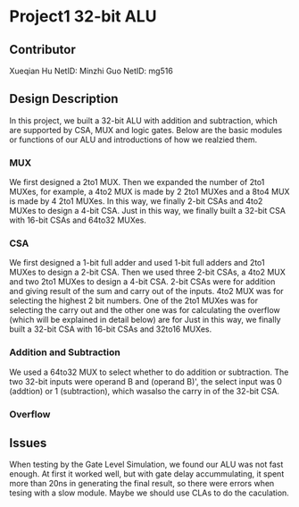 # Project1 32-bit ALU
   
## Contributor
Xueqian Hu NetID: 
Minzhi Guo NetID: mg516
   
## Design Description
In this project, we built a 32-bit ALU with addition and subtraction, which are supported by CSA, MUX and logic gates. Below are the basic modules or functions of our ALU and introductions of how we realzied them.

### MUX
We first designed a 2to1 MUX. Then we expanded the number of 2to1 MUXes, for example, a 4to2 MUX is made by 2 2to1 MUXes and a 8to4 MUX is made by 4 2to1 MUXes. In this way, we finally  2-bit CSAs and 4to2 MUXes to design a 4-bit CSA. Just in this way, we finally built a 32-bit CSA with 16-bit CSAs and 64to32 MUXes.
### CSA
We first designed a 1-bit full adder and used 1-bit full adders and 2to1 MUXes to design a 2-bit CSA. Then we used three 2-bit CSAs, a 4to2 MUX and two 2to1 MUXes to design a 4-bit CSA. 2-bit CSAs were for addition and giving result of the sum and carry out of the inputs. 4to2 MUX was for selecting the highest 2 bit numbers. One of the 2to1 MUXes was for selecting the carry out and the other one was for calculating the overflow (which will be explained in detail below) are for Just in this way, we finally built a 32-bit CSA with 16-bit CSAs and 32to16 MUXes.
### Addition and Subtraction
We used a 64to32 MUX to select whether to do addition or subtraction. The two 32-bit inputs were operand B and (operand B)', the select input was 0 (addtion) or 1 (subtraction), which wasalso the carry in of the 32-bit CSA.
### Overflow
   
## Issues
When testing by the Gate Level Simulation, we found our ALU was not fast enough. At first it worked well, but with gate delay accummulating, it spent more than 20ns in generating the final result, so there were errors when tesing with a slow module. Maybe we should use CLAs to do the caculation.
